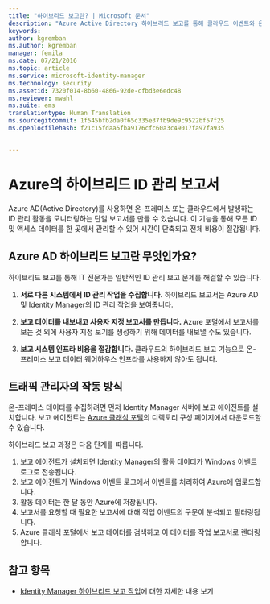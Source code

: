 ```yaml
---
title: "하이브리드 보고란? | Microsoft 문서"
description: "Azure Active Directory 하이브리드 보고를 통해 클라우드 이벤트와 온-프레미스 이벤트를 모두 포함하는 사용자 지정 보고서를 만들 수 있습니다."
keywords: 
author: kgremban
ms.author: kgremban
manager: femila
ms.date: 07/21/2016
ms.topic: article
ms.service: microsoft-identity-manager
ms.technology: security
ms.assetid: 7320f014-8b60-4866-92de-cfbd3e6edc48
ms.reviewer: mwahl
ms.suite: ems
translationtype: Human Translation
ms.sourcegitcommit: 1f545bfb2da0f65c335e37fb9de9c9522bf57f25
ms.openlocfilehash: f21c15fdaa5fba9176cfc60a3c49017fa97fa935


---
```


# <a name="hybrid-identity-management-reports-in-azure"></a>Azure의 하이브리드 ID 관리 보고서
Azure AD(Active Directory)를 사용하면 온-프레미스 또는 클라우드에서 발생하는 ID 관리 활동을 모니터링하는 단일 보고서를 만들 수 있습니다. 이 기능을 통해 모든 ID 및 액세스 데이터를 한 곳에서 관리할 수 있어 시간이 단축되고 전체 비용이 절감됩니다.

## <a name="what-is-azure-ad-hybrid-reporting"></a>Azure AD 하이브리드 보고란 무엇인가요?
하이브리드 보고를 통해 IT 전문가는 일반적인 ID 관리 보고 문제를 해결할 수 있습니다.

1. **서로 다른 시스템에서 ID 관리 작업을 수집합니다.** 하이브리드 보고서는 Azure AD 및 Identity Manager의 ID 관리 작업을 보여줍니다.

2. **보고 데이터를 내보내고 사용자 지정 보고서를 만듭니다.** Azure 포털에서 보고서를 보는 것 외에 사용자 지정 보기를 생성하기 위해 데이터를 내보낼 수도 있습니다.

3. **보고 시스템 인프라 비용을 절감합니다.** 클라우드의 하이브리드 보고 기능으로 온-프레미스 보고 데이터 웨어하우스 인프라를 사용하지 않아도 됩니다.

## <a name="how-does-it-work"></a>트래픽 관리자의 작동 방식

온-프레미스 데이터를 수집하려면 먼저 Identity Manager 서버에 보고 에이전트를 설치합니다. 보고 에이전트는 [Azure 클래식 포털](https://manage.windowsazure.com/)의 디렉토리 구성 페이지에서 다운로드할 수 있습니다.

하이브리드 보고 과정은 다음 단계를 따릅니다.
1. 보고 에이전트가 설치되면 Identity Manager의 활동 데이터가 Windows 이벤트 로그로 전송됩니다.
2. 보고 에이전트가 Windows 이벤트 로그에서 이벤트를 처리하여 Azure에 업로드합니다.
3. 활동 데이터는 한 달 동안 Azure에 저장됩니다.
4. 보고서를 요청할 때 필요한 보고서에 대해 작업 이벤트의 구문이 분석되고 필터링됩니다.
5. Azure 클래식 포털에서 보고 데이터를 검색하고 이 데이터를 작업 보고서로 렌더링합니다.

## <a name="see-also"></a>참고 항목
- [Identity Manager 하이브리드 보고 작업](/microsoft-identity-manager/deploy-use/working-with-identity-manager-hybrid-reporting)에 대한 자세한 내용 보기



<!--HONumber=Nov16_HO2-->


